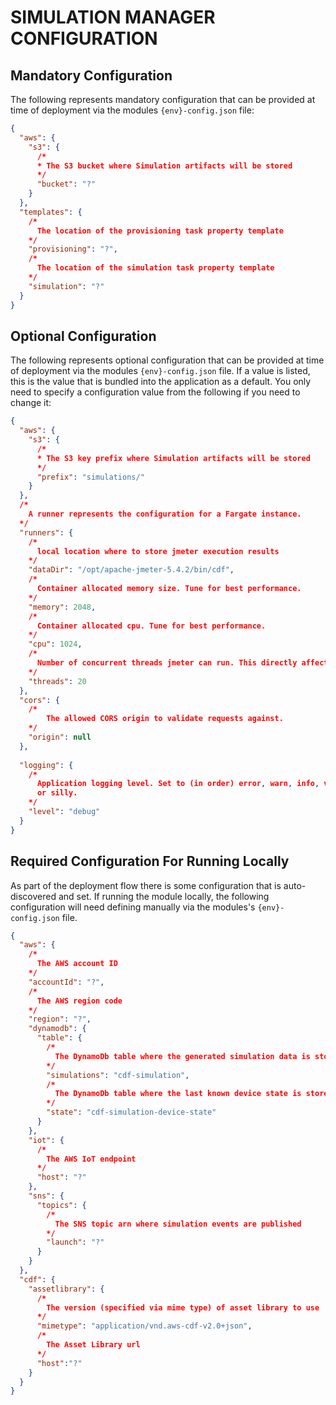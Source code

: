 # SIMULATION MANAGER CONFIGURATION

## Mandatory Configuration

The following represents mandatory configuration that can be provided at time of deployment via the modules `{env}-config.json` file:

```json
{
  "aws": {
    "s3": {
      /*
      * The S3 bucket where Simulation artifacts will be stored
      */
      "bucket": "?"
    }
  },
  "templates": {
    /*
      The location of the provisioning task property template
    */
    "provisioning": "?",
    /*
      The location of the simulation task property template
    */
    "simulation": "?"
  }
}
```

## Optional Configuration

The following represents optional configuration that can be provided at time of deployment via the modules `{env}-config.json` file. If a value is listed, this is the value that is bundled into the application as a default. You only need to specify a configuration value from the following if you need to change it:


```json
{
  "aws": {
    "s3": {
      /*
      * The S3 key prefix where Simulation artifacts will be stored
      */
      "prefix": "simulations/"
    }
  },
  /*
    A runner represents the configuration for a Fargate instance. 
  */
  "runners": {
    /*
      local location where to store jmeter execution results
    */
    "dataDir": "/opt/apache-jmeter-5.4.2/bin/cdf",
    /*
      Container allocated memory size. Tune for best performance.
    */
    "memory": 2048,
    /*
      Container allocated cpu. Tune for best performance.
    */
    "cpu": 1024,
    /*
      Number of concurrent threads jmeter can run. This directly affects the number of Tasks that are spun up to run the simulation. Tune for best performance.
    */
    "threads": 20
  },
  "cors": {
    /*
        The allowed CORS origin to validate requests against.
    */
    "origin": null
  },
  
  "logging": {
    /*
      Application logging level. Set to (in order) error, warn, info, verbose, debug 
      or silly.
    */
    "level": "debug"
  }
}
```

## Required Configuration For Running Locally

As part of the deployment flow there is some configuration that is auto-discovered and set. If running the module locally, the following configuration will need defining manually via the modules's `{env}-config.json` file.

```json
{
  "aws": {
    /*
      The AWS account ID
    */
    "accountId": "?",
    /*
      The AWS region code 
    */      
    "region": "?",
    "dynamodb": {
      "table": {
        /*
          The DynamoDb table where the generated simulation data is stored
        */
        "simulations": "cdf-simulation",
        /*
          The DynamoDb table where the last known device state is stored
        */
        "state": "cdf-simulation-device-state"
      }
    },
    "iot": {
      /*
        The AWS IoT endpoint
      */
      "host": "?"
    },
    "sns": {
      "topics": {
        /*
          The SNS topic arn where simulation events are published
        */
        "launch": "?"
      }
    }
  },
  "cdf": {
    "assetlibrary": {
      /*
        The version (specified via mime type) of asset library to use
      */
      "mimetype": "application/vnd.aws-cdf-v2.0+json",
      /*
        The Asset Library url
      */
      "host":"?"
    }
  }
}
```
